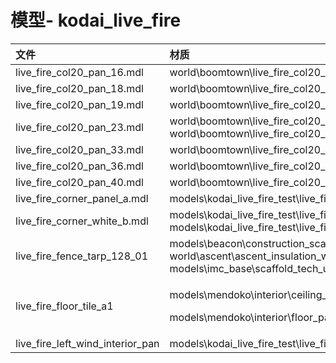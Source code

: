 # 模型- kodai\_live\_fire

<table>
  <thead>
    <tr>
      <th style="text-align:left">&#x6587;&#x4EF6;</th>
      <th style="text-align:left">&#x6750;&#x8D28;</th>
    </tr>
  </thead>
  <tbody>
    <tr>
      <td style="text-align:left">live_fire_col20_pan_16.mdl</td>
      <td style="text-align:left">world\boomtown\live_fire_col20_pan_22</td>
    </tr>
    <tr>
      <td style="text-align:left">live_fire_col20_pan_18.mdl</td>
      <td style="text-align:left">world\boomtown\live_fire_col20_pan_19</td>
    </tr>
    <tr>
      <td style="text-align:left">live_fire_col20_pan_19.mdl</td>
      <td style="text-align:left">world\boomtown\live_fire_col20_pan_12</td>
    </tr>
    <tr>
      <td style="text-align:left">live_fire_col20_pan_23.mdl</td>
      <td style="text-align:left">world\boomtown\live_fire_col20_pan_08
        <br />world\boomtown\live_fire_col20_pan_16</td>
    </tr>
    <tr>
      <td style="text-align:left">live_fire_col20_pan_33.mdl</td>
      <td style="text-align:left">world\boomtown\live_fire_col20_pan_14</td>
    </tr>
    <tr>
      <td style="text-align:left">live_fire_col20_pan_36.mdl</td>
      <td style="text-align:left">world\boomtown\live_fire_col20_pan_22</td>
    </tr>
    <tr>
      <td style="text-align:left">live_fire_col20_pan_40.mdl</td>
      <td style="text-align:left">world\boomtown\live_fire_col20_pan_08</td>
    </tr>
    <tr>
      <td style="text-align:left">live_fire_corner_panel_a.mdl</td>
      <td style="text-align:left">models\kodai_live_fire_test\live_fire_concrete_pan</td>
    </tr>
    <tr>
      <td style="text-align:left">live_fire_corner_white_b.mdl</td>
      <td style="text-align:left">models\kodai_live_fire_test\live_fire_col20_corner_white
        <br />models\kodai_live_fire_test\live_fire_red_corner</td>
    </tr>
    <tr>
      <td style="text-align:left">live_fire_fence_tarp_128_01</td>
      <td style="text-align:left">models\beacon\construction_scaffolding_metal world\ascent\ascent_insulation_white
        <br
        />models\imc_base\scaffold_tech_under_grid</td>
    </tr>
    <tr>
      <td style="text-align:left">live_fire_floor_tile_a1</td>
      <td style="text-align:left">
        <p>models\mendoko\interior\ceiling_padded_mendoko\ceiling_padded_mendoko</p>
        <p>models\mendoko\interior\floor_panel_mendoko_03\floor_panel_mendoko_03</p>
      </td>
    </tr>
    <tr>
      <td style="text-align:left">live_fire_left_wind_interior_pan</td>
      <td style="text-align:left">models\kodai_live_fire_test\live_fire_concrete_pan</td>
    </tr>
  </tbody>
</table>

